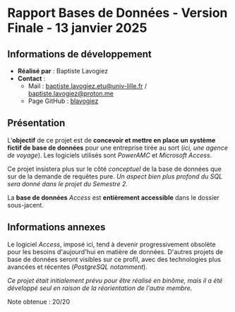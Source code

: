 # **Rapport Bases de Données - Version Finale - 13 janvier 2025**

## **Informations de développement**

- **Réalisé par** : Baptiste Lavogiez  
- **Contact** :  
  - Mail : [baptiste.lavogiez.etu@univ-lille.fr](mailto:baptiste.lavogiez.etu@univ-lille.fr) / [baptiste.lavogiez@proton.me](mailto:baptiste.lavogiez@proton.me)  
  - Page GitHub : [blavogiez](https://github.com/blavogiez)  

## **Présentation**

L’**objectif** de ce projet est de **concevoir et mettre en place un système fictif de base de données** pour une entreprise tirée au sort (*ici, une agence de voyage*). 
Les logiciels utilisés sont *PowerAMC* et *Microsoft Access*.

Ce projet insistera plus sur le côté *conceptuel* de la base de données que sur de la demande de requêtes pure. 
*Un aspect bien plus profond du SQL sera donné dans le projet du Semestre 2.* 

La **base de données** *Access* est **entièrement accessible** dans le dossier sous-jacent.

## **Informations annexes**

Le logiciel *Access*, imposé ici, tend à devenir progressivement obsolète pour les besoins d'aujourd'hui en matière de données. D'autres projets de base de données seront visibles sur ce profil, avec des technologies plus avancées et récentes (*PostgreSQL notamment*).

*Ce projet était initialement prévu pour être réalisé en binôme, mais il a été développé seul en raison de la réorientation de l'autre membre.*  

Note obtenue : 20/20
